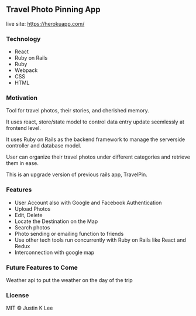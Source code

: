 ## Travel Photo Pinning App
live site: https://herokuapp.com/

### Technology
- React
- Ruby on Rails
- Ruby
- Webpack
- CSS
- HTML

### Motivation
Tool for travel photos, their stories, and cherished memory.

It uses react, store/state model to control data entry update seemlessly at frontend level.

It uses Ruby on Rails as the backend framework to manage the serverside controller and database model.

User can organize their travel photos under different categories and retrieve them in ease.

This is an upgrade version of previous rails app, TravelPin.

### Features
- User Account also with Google and Facebook Authentication 
- Upload Photos
- Edit, Delete
- Locate the Destination on the Map
- Search photos
- Photo sending or emailing function to friends
- Use other tech tools run concurrently with Ruby on Rails like React and Redux
- Interconnection with google map

### Future Features to Come

Weather api to put the weather on the day of the trip

### License

MIT © Justin K Lee